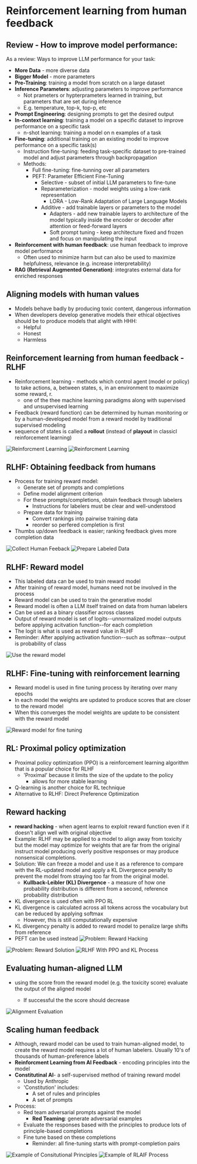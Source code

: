 # Reinforcement learning from human feedback

## Review - How to improve model performance:

As a review: Ways to improve LLM performance for your task:

- **More Data** - more diverse data
- **Bigger Model** - more parameters
- **Pre-Training**: training a model from scratch on a large dataset
- **Inference Parameters**: adjusting parameters to improve performance
  - Not prameters or hypterprameters learned in training, but parameters that are set during
    inference
  - E.g. temperature, top-k, top-p, etc
- **Prompt Engineering**: designing prompts to get the desired output
- **In-context learning**: training a model on a specific dataset to improve performance on a
  specific task
  - n-shot learning: training a model on n examples of a task
- **Fine-tuning**: additional training on an existing model to improve performance on a specific
  task(s)
  - Instruction fine-tuning: feeding task-specific dataset to pre-trained model and adjust
    parameters through backpropagation
  - Methods:
    - Full fine-tuning: fine-tunning over all parameters
    - PEFT: Parameter Efficient Fine-Tuning
      - Selective - subset of initial LLM parameters to fine-tune
      - Reparameterization - model weights using a low-rank representation
        - LORA - Low-Rank Adaptation of Large Language Models
      - Additive - add trainable layers or parameters to the model
        - Adapters - add new trainable layers to architecture of the model typically inside the
          encoder or decoder after attention or feed-forward layers
        - Soft prompt tuning - keep architecture fixed and frozen and focus on manipulating the
          input
- **Reinforcement with human feedback**: use human feedback to improve model performance
  - Often used to minimize harm but can also be used to maximize helpfulness, relevance (e.g.
    increase interpretability)
- **RAG (Retrieval Augmented Generation)**: integrates external data for enriched responses

## Aligning models with human values

- Models behave badly by producing toxic content, dangerous information
- When developers develop generative models their ethical objectives should be to produce models
  that alight with HHH:
  - Helpful
  - Honest
  - Harmless

## Reinforcement learning from human feedback - RLHF

- Reinforcement learning - methods which control agent (model or policy) to take actions, a, between
  states, s, in an environment to maximize some reward, r.
  - one of the thee machine learning paradigms along with supervised and unsupervised learning
- Feedback (reward function) can be determined by human monitoring or by a human-developed model
  from a reward model by traditional supervised modeling
- sequence of states is called a **rollout** (instead of **playout** in classicl reinforcement
  learning)

![Reinforcment Learning](images/reinforcment_learning.png)
![Reinforcment Learning](images/reinforcment_learning_llms.png)

## RLHF: Obtaining feedback from humans

- Process for training reward model:
  - Generate set of prompts and completions
  - Define model alignment criterion
  - For these prompts/completions, obtain feedback through labelers
    - Instructions for labelers must be clear and well-understood
  - Prepare data for training
    - Convert rankings into pairwise training data
    - reorder so perfered completion is first
- Thumbs up/down feedback is easier; ranking feedback gives more completion data

![Collect Human Feeback](images/collect_human_feedback.png)
![Prepare Labeled Data](images/prepare_labeled_data_rlhf.png)

## RLHF: Reward model

- This labeled data can be used to train reward model
- After training of reward model, humans need not be involved in the process
- Reward model can be used to train the generative model
- Reward model is often a LLM itself trained on data from human labelers
- Can be used as a binary classifier across classes
- Output of reward model is set of logits--unnormalized model outputs before applying acitvation
  function--for each completion
- The logit is what is used as reward value in RLHF
- Reminder: After applying activation function--such as softmax--output is probability of class

![Use the reward model](images/use_the_reward_model.png)

## RLHF: Fine-tuning with reinforcement learning

- Reward model is used in fine tuning process by iterating over many epochs
- In each model the weights are updated to produce scores that are closer to the reward model
- When this converges the model weights are update to be consistent with the reward model

![Reward model for fine tuning](images/reward_model_for_fine_tuning.png)

## RL: Proximal policy optimization

- Proximal policy optimization (PPO) is a reinforcement learning algorithm that is a popular choice
  for RLHF
  - 'Proximal' because it limits the size of the update to the policy
    - allows for more stable learning
- Q-learning is another choice for RL technique
- Alternative to RLHF: Direct Preference Optimization

## Reward hacking

- **reward hacking** - when agent learns to exploit reward function even if it doesn't align well
  with original objective
- Example: RLHF may be applied to a model to align away from toxicity but the model may optimize for
  weights that are far from the original instruct model producing overly positive responses or may
  produce nonsensical completions.
- Solution: We can freeze a model and use it as a reference to compare with the RL-updated model and
  apply a KL Divergence penalty to prevent the model from straying too far from the original model.
  - **Kullback-Leibler (KL) Divergence** - a measure of how one probability distribution is
    different from a second, reference probability distribution
- KL divergence is used often with PPO RL
- KL divergence is calculated across all tokens across the vocabulary but can be reduced by applying
  softmax
  - However, this is still computationally expensive
- KL divergency penalty is added to reward model to penalize large shifts from reference
- PEFT can be used instead ![Problem: Reward Hacking](images/reward_hacking_problem.png)

![Problem: Reward Solution](images/reward_hacking_solution.png)
![RLHF With PPO and KL Process](images/rlhf_ppo_kl_process.png)

## Evaluating human-aligned LLM

- using the score from the reward model (e.g. the toxicity score) evaluate the output of the aligned
  model

  - If successful the the score should decrease

![Alignment Evaluation](images/alignment_evaluation.png)

## Scaling human feedback

- Although, reward model can be used to train human-aligned model, to create the reward model
  requires a lot of human labelers. Usually 10's of thousands of human-preference labels
- **Reinforcment Learning from AI Feedback** - encoding principles into the model
- **Constitutinal AI**- a self-supervised method of training reward model
  - Used by Anthropic
  - 'Constitution' includes:
    - A set of rules and principles
    - A set of prompts
- Process:
  - Red team adversarial prompts against the model
    - **Red Teaming**: generate adversarial examples
  - Evaluate the responses based with the principles to produce lots of principle-based completions
  - Fine tune based on these completions
    - Reminder: all fine-tuning starts with prompt-completion pairs

![Example of Consitutional Principles](images/constitutional_principles_example.png)
![Example of RLAIF Process](images/rlaif_process_example.png)
